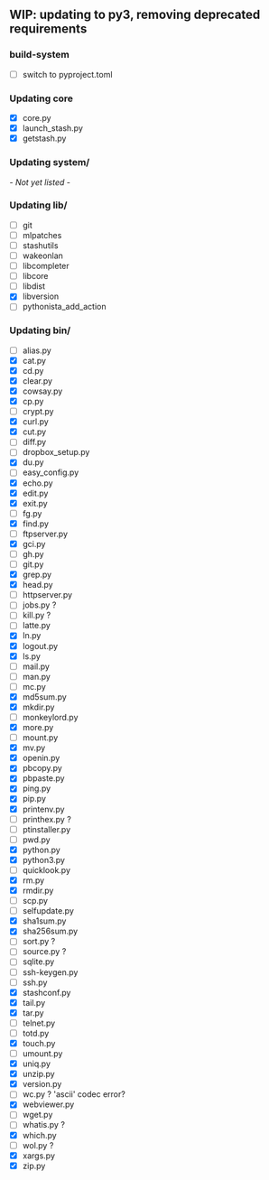 ## WIP: updating to py3, removing deprecated requirements

### build-system

- [ ] switch to pyproject.toml

### Updating core

- [x] core.py
- [x] launch_stash.py
- [x] getstash.py

### Updating system/

*- Not yet listed -*

### Updating lib/

- [ ] git
- [ ] mlpatches
- [ ] stashutils
- [ ] wakeonlan
- [ ] libcompleter
- [ ] libcore
- [ ] libdist
- [x] libversion
- [ ] pythonista_add_action

### Updating bin/

- [ ] alias.py
- [x] cat.py
- [x] cd.py
- [x] clear.py
- [x] cowsay.py
- [x] cp.py
- [ ] crypt.py
- [x] curl.py
- [x] cut.py
- [ ] diff.py
- [ ] dropbox_setup.py
- [x] du.py
- [ ] easy_config.py
- [x] echo.py
- [x] edit.py
- [x] exit.py
- [ ] fg.py
- [x] find.py
- [ ] ftpserver.py
- [x] gci.py
- [ ] gh.py
- [ ] git.py
- [x] grep.py
- [x] head.py
- [ ] httpserver.py
- [ ] jobs.py ?
- [ ] kill.py ?
- [ ] latte.py
- [x] ln.py
- [x] logout.py
- [x] ls.py
- [ ] mail.py
- [ ] man.py
- [ ] mc.py
- [x] md5sum.py
- [x] mkdir.py
- [ ] monkeylord.py
- [x] more.py
- [ ] mount.py
- [x] mv.py
- [x] openin.py
- [x] pbcopy.py
- [x] pbpaste.py
- [x] ping.py
- [x] pip.py
- [x] printenv.py
- [ ] printhex.py ?
- [ ] ptinstaller.py
- [ ] pwd.py
- [x] python.py
- [x] python3.py
- [ ] quicklook.py
- [x] rm.py
- [x] rmdir.py
- [ ] scp.py
- [ ] selfupdate.py
- [x] sha1sum.py
- [x] sha256sum.py
- [ ] sort.py ?
- [ ] source.py ?
- [ ] sqlite.py
- [ ] ssh-keygen.py
- [ ] ssh.py
- [x] stashconf.py
- [x] tail.py
- [x] tar.py
- [ ] telnet.py
- [ ] totd.py
- [x] touch.py
- [ ] umount.py
- [x] uniq.py
- [x] unzip.py
- [x] version.py
- [ ] wc.py ? 'ascii' codec error?
- [x] webviewer.py
- [ ] wget.py
- [ ] whatis.py ?
- [x] which.py
- [ ] wol.py ?
- [x] xargs.py
- [x] zip.py
